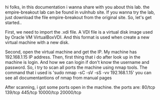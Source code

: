 hi folks, in this documentation i wanna share with you about this lab. the empire-breakout lab can be found in vulnhub site.
If you wanna try the lab, just download the file empire-breakout from the original site. So, let's get started..

First, we need to import the .vdi file. A VDI file is a virtual disk image used by Oracle VM VirtualBoxVDI.
And this format is used when create a new virtual machine with a new disk.

Second, open the virtual machine and get the IP. My machine has 192.168.1.15 IP address.
Then, first thing that i do after look up in the machine is login. And how we can login if don't know the username and password.
So, i try to scan all ports the machine using nmap tools. The command that i used is 'sudo nmap -sC -sV -sS -vv 192.168.1.15'
you can see all documentantions of nmap from manual pages 

After scanning, i got some ports open in the machine.
the ports are:
80/tcp
139/tcp
445/tcp
10000/tcp
20000/tcp
